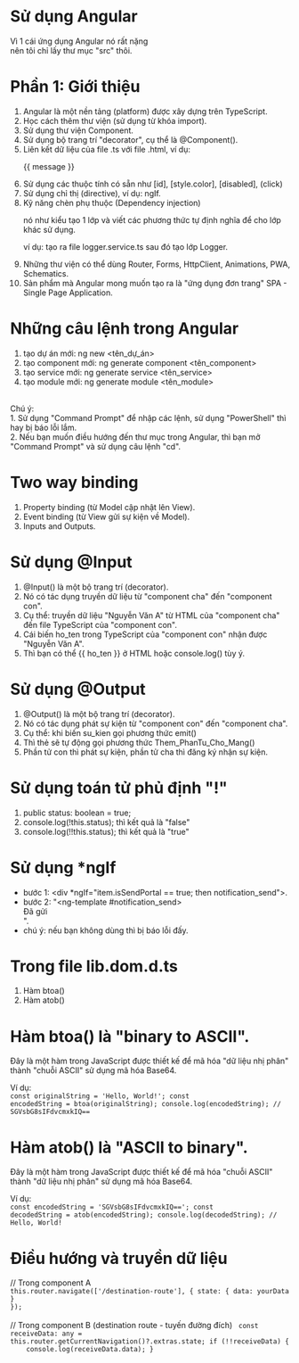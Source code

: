 # Sử dụng Angular
Vì 1 cái ứng dụng Angular nó rất nặng<br>
nên tôi chỉ lấy thư mục "src" thôi.
# Phần 1: Giới thiệu
1. Angular là một nền tảng (platform) được xây dựng trên TypeScript.
2. Học cách thêm thư viện (sử dụng từ khóa import).
3. Sử dụng thư viện Component.
4. Sử dụng bộ trang trí "decorator", cụ thể là @Component().
5. Liên kết dữ liệu của file .ts với file .html, ví dụ: <p>{{ message }}</p>
6. Sử dụng các thuộc tính có sẵn như [id], [style.color], [disabled], (click)
7. Sử dụng chỉ thị (directive), ví dụ: ngIf.
8. Kỹ năng chèn phụ thuộc (Dependency injection)<p>nó như kiểu tạo 1 lớp và viết các phương thức tự định nghĩa để cho lớp khác sử dụng.</p><p>ví dụ: tạo ra file logger.service.ts sau đó tạo lớp Logger.</p>
9. Những thư viện có thể dùng Router, Forms, HttpClient, Animations, PWA, Schematics.
10. Sản phẩm mà Angular mong muốn tạo ra là "ứng dụng đơn trang" SPA - Single Page Application.
# Những câu lệnh trong Angular
1. tạo dự án mới: ng new <tên_dự_án>
2. tạo component mới: ng generate component <tên_component>
3. tạo service mới: ng generate service <tên_service>
4. tạo module mới: ng generate module <tên_module>
<br>
Chú ý:
<br>
1. Sử dụng "Command Prompt" để nhập các lệnh, sử dụng "PowerShell" thì hay bị báo lỗi lắm.
<br>
2. Nếu bạn muốn điều hướng đến thư mục trong Angular, thì bạn mở "Command Prompt" và sử dụng câu lệnh "cd".

# Two way binding
1. Property binding (từ Model cập nhật lên View).
2. Event binding (từ View gửi sự kiện về Model).
3. Inputs and Outputs.

# Sử dụng @Input
1. @Input() là một bộ trang trí (decorator).
2. Nó có tác dụng truyền dữ liệu từ "component cha" đến "component con".
3. Cụ thể: truyền dữ liệu "Nguyễn Văn A" từ HTML của "component cha" đến file TypeScript của "component con".
4. Cái biến ho_ten trong TypeScript của "component con" nhận được "Nguyễn Văn A".
5. Thì bạn có thể {{ ho_ten }} ở HTML hoặc console.log() tùy ý.

# Sử dụng @Output
1. @Output() là một bộ trang trí (decorator).
2. Nó có tác dụng phát sự kiện từ "component con" đến "component cha".
3. Cụ thể: khi biến su_kien gọi phương thức emit()
4. Thì thẻ <app-phan-tu-con> sẽ tự động gọi phương thức Them_PhanTu_Cho_Mang()
5. Phần tử con thì phát sự kiện, phần tử cha thì đăng ký nhận sự kiện.

# Sử dụng toán tử phủ định "!"
1. public status: boolean = true;
2. console.log(!this.status); thì kết quả là "false"
3. console.log(!!this.status); thì kết quả là "true"

# Sử dụng *ngIf
- bước 1: <div *ngIf="item.isSendPortal == true; then notification_send"></div>.
- bước 2: "<ng-template #notification_send> <div>Đã gửi</div> </ng-template>".
- chú ý: nếu bạn không dùng <ng-template> thì bị báo lỗi đấy.

# Trong file lib.dom.d.ts
1. Hàm btoa()
2. Hàm atob()

# Hàm btoa() là "binary to ASCII".<br>
Đây là một hàm trong JavaScript được thiết kế để mã hóa "dữ liệu nhị phân" thành "chuỗi ASCII" sử dụng mã hóa Base64.<br>

Ví dụ:<br>
<code>const originalString = 'Hello, World!';
const encodedString = btoa(originalString);
console.log(encodedString); // SGVsbG8sIFdvcmxkIQ==
</code>

# Hàm atob() là "ASCII to binary".<br>
Đây là một hàm trong JavaScript được thiết kế để mã hóa "chuỗi ASCII" thành "dữ liệu nhị phân" sử dụng mã hóa Base64.<br>

Ví dụ:<br>
<code>const encodedString = 'SGVsbG8sIFdvcmxkIQ==';
const decodedString = atob(encodedString);
console.log(decodedString); // Hello, World!
</code>

# Điều hướng và truyền dữ liệu
// Trong component A
<code>
this.router.navigate(['/destination-route'], { state: { data: yourData } });</code>
<br><br>
// Trong component B (destination route - tuyến đường đích)
<code>
const receiveData: any = this.router.getCurrentNavigation()?.extras.state;
    if (!!receiveData) {
      &emsp;&emsp;&emsp;&emsp;console.log(receiveData.data);
    }</code>
